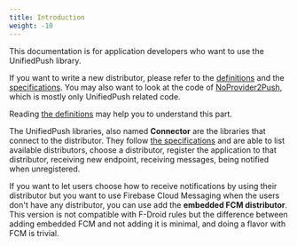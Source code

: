 ```yaml
---
title: Introduction
weight: -10
---
```


This documentation is for application developers who want to use the UnifiedPush library.

If you want to write a new distributor, please refer to the [definitions](/spec/definitions/) and the [specifications](/spec/android/). You may also want to look at the code of [NoProvider2Push](/users/distributors/np2p/), which is mostly only UnifiedPush related code.

Reading [the definitions](/spec/definitions/) may help you to understand this part.

The UnifiedPush libraries, also named **Connector** are the libraries that connect to the distributor. They follow [the specifications](/spec/android/) and are able to list available distributors, choose a distributor, register the application to that distributor, receiving new endpoint, receiving messages, being notified when unregistered.

If you want to let users choose how to receive notifications by using their distributor but you want to use Firebase Cloud Messaging when the users don't have any distributor, you can use add the **embedded FCM distributor**. This version is not compatible with F-Droid rules but the difference between adding embedded FCM and not adding it is minimal, and doing a flavor with FCM is trivial.
